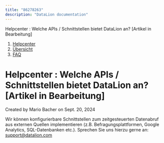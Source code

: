 ```yaml
---
title: "86278263"
description: "DataLion documentation"
---
```


Helpcenter : Welche APIs / Schnittstellen bietet DataLion an? \[Artikel in Bearbeitung\]  

1.  [Helpcenter](index.html)
2.  [Übersicht](2982609.html)
3.  [FAQ](FAQ_3539147.html)

# Helpcenter : Welche APIs / Schnittstellen bietet DataLion an? \[Artikel in Bearbeitung\]

Created by Mario Bacher on Sept. 20, 2024

Wir können konfigurierbare Schnittstellen zum zeitgesteuerten Datenabruf aus externen Quellen implementieren (z.B. Befragungsplattformen, Google Analytics, SQL-Datenbanken etc.). Sprechen Sie uns hierzu gerne an: [support@datalion.com](mailto:support@datalion.com)